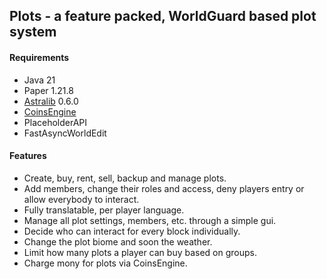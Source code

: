 ## Plots - a feature packed, WorldGuard based plot system

#### Requirements
- Java 21
- Paper 1.21.8
- [Astralib](https://github.com/UnknownCityMC/AstraLib) 0.6.0
- [CoinsEngine](https://www.spigotmc.org/resources/coinsengine-%E2%AD%90-economy-and-custom-currencies.84121/)
- PlaceholderAPI
- FastAsyncWorldEdit

#### Features
- Create, buy, rent, sell, backup and manage plots.
- Add members, change their roles and access, deny players entry or allow everybody to interact.
- Fully translatable, per player language.
- Manage all plot settings, members, etc. through a simple gui.
- Decide who can interact for every block individually.
- Change the plot biome and soon the weather.
- Limit how many plots a player can buy based on groups.
- Charge mony for plots via CoinsEngine.
